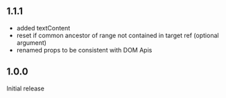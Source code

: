 ## 1.1.1

- added textContent
- reset if common ancestor of range not contained in target ref (optional argument)
- renamed props to be consistent with DOM Apis

## 1.0.0

Initial release
